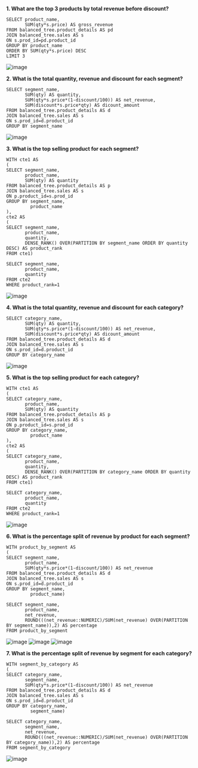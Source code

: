 __1. What are the top 3 products by total revenue before discount?__
```
SELECT product_name, 
       SUM(qty*s.price) AS gross_revenue
FROM balanced_tree.product_details AS pd
JOIN balanced_tree.sales AS s
ON s.prod_id=pd.product_id
GROUP BY product_name
ORDER BY SUM(qty*s.price) DESC
LIMIT 3
```
![image](https://user-images.githubusercontent.com/89729029/137051210-5cc86e66-930b-483d-aa33-466dc1d0ae72.png)

__2. What is the total quantity, revenue and discount for each segment?__
```
SELECT segment_name, 
       SUM(qty) AS quantity, 
       SUM(qty*s.price*(1-discount/100)) AS net_revenue, 
       SUM(discount*s.price*qty) AS dicount_amount 
FROM balanced_tree.product_details AS d                                  
JOIN balanced_tree.sales AS s
ON s.prod_id=d.product_id
GROUP BY segment_name                                                            
```
![image](https://user-images.githubusercontent.com/89729029/137051673-12e7cb3f-3ae0-4306-b380-fb87346fbd5a.png)

__3. What is the top selling product for each segment?__
```
WITH cte1 AS 
(
SELECT segment_name, 
       product_name, 
       SUM(qty) AS quantity 
FROM balanced_tree.product_details AS p
JOIN balanced_tree.sales AS s
ON p.product_id=s.prod_id
GROUP BY segment_name, 
         product_name
),
cte2 AS 
(
SELECT segment_name, 
       product_name, 
       quantity, 
       DENSE_RANK() OVER(PARTITION BY segment_name ORDER BY quantity DESC) AS product_rank
FROM cte1)

SELECT segment_name, 
       product_name, 
       quantity
FROM cte2
WHERE product_rank=1                     
```
![image](https://user-images.githubusercontent.com/89729029/137053099-0bef0cf7-3fe4-43be-8f36-ba05466184ed.png)

__4. What is the total quantity, revenue and discount for each category?__
```
SELECT category_name, 
       SUM(qty) AS quantity, 
       SUM(qty*s.price*(1-discount/100)) AS net_revenue, 
       SUM(discount*s.price*qty) AS dicount_amount 
FROM balanced_tree.product_details AS d                                  
JOIN balanced_tree.sales AS s
ON s.prod_id=d.product_id
GROUP BY category_name     
```
![image](https://user-images.githubusercontent.com/89729029/137053371-8fca56d9-baea-451a-b33e-beea70693db1.png)

__5. What is the top selling product for each category?__
```
WITH cte1 AS 
(
SELECT category_name, 
       product_name, 
       SUM(qty) AS quantity 
FROM balanced_tree.product_details AS p
JOIN balanced_tree.sales AS s
ON p.product_id=s.prod_id
GROUP BY category_name, 
         product_name
),
cte2 AS 
(
SELECT category_name, 
       product_name, 
       quantity, 
       DENSE_RANK() OVER(PARTITION BY category_name ORDER BY quantity DESC) AS product_rank
FROM cte1)

SELECT category_name, 
       product_name, 
       quantity
FROM cte2
WHERE product_rank=1  
```
![image](https://user-images.githubusercontent.com/89729029/137053645-1bc45a47-c4d4-4f0c-a9d2-ac415188081f.png)

__6. What is the percentage split of revenue by product for each segment?__
```
WITH product_by_segment AS 
(
SELECT segment_name, 
       product_name,
       SUM(qty*s.price*(1-discount/100)) AS net_revenue 
FROM balanced_tree.product_details AS d                                  
JOIN balanced_tree.sales AS s
ON s.prod_id=d.product_id
GROUP BY segment_name, 
         product_name)

SELECT segment_name, 
       product_name, 
       net_revenue, 
       ROUND(((net_revenue::NUMERIC)/SUM(net_revenue) OVER(PARTITION BY segment_name)),2) AS percentage
FROM product_by_segment                  
```
![image](https://user-images.githubusercontent.com/89729029/137054466-c2314a00-a2ed-4cfe-b783-dc637366dbe3.png)
![image](https://user-images.githubusercontent.com/89729029/137054585-66123285-decb-4dfc-a4b4-abd5aa89821a.png)
![image](https://user-images.githubusercontent.com/89729029/137054636-9a498a68-e696-41b9-bb75-8f8a8cc5cef8.png)

__7. What is the percentage split of revenue by segment for each category?__
```
WITH segment_by_category AS 
(
SELECT category_name, 
       segment_name,
       SUM(qty*s.price*(1-discount/100)) AS net_revenue 
FROM balanced_tree.product_details AS d                                  
JOIN balanced_tree.sales AS s
ON s.prod_id=d.product_id
GROUP BY category_name, 
         segment_name)

SELECT category_name, 
       segment_name, 
       net_revenue, 
       ROUND(((net_revenue::NUMERIC)/SUM(net_revenue) OVER(PARTITION BY category_name)),2) AS percentage
FROM segment_by_category                   
```
![image](https://user-images.githubusercontent.com/89729029/137055053-54ae5160-66bf-40ce-ae5b-21f591f9ea8f.png)

